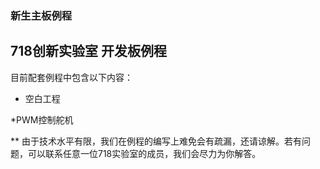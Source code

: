 ### 新生主板例程

718创新实验室 开发板例程
---
目前配套例程中包含以下内容：
* 空白工程

*PWM控制舵机

** 由于技术水平有限，我们在例程的编写上难免会有疏漏，还请谅解。若有问题，可以联系任意一位718实验室的成员，我们会尽力为你解答。
